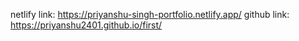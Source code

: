 netlify link:   https://priyanshu-singh-portfolio.netlify.app/
github link:    https://priyanshu2401.github.io/first/
